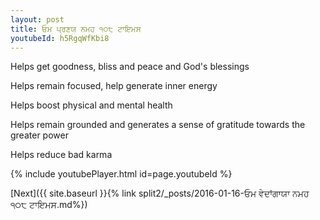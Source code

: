 ```yaml
---
layout: post
title: ਓਮ ਪ੍ਰਣਯ ਨਮਹ ੧੦੮ ਟਾਇਮਸ
youtubeId: h5RgqWfKbi8
---
```

 
 
Helps get goodness, bliss and peace and God's blessings
 
Helps remain focused, help generate inner energy 
 
Helps boost physical and mental health 
 
Helps remain grounded and generates a sense of gratitude towards the greater power 
 
Helps reduce bad karma
 
 
 
 


{% include youtubePlayer.html id=page.youtubeId %}
 
[Next]({{ site.baseurl }}{% link  split2/_posts/2016-01-16-ਓਮ ਵੇਦਾਂਗਾਯਾ ਨਮਹ ੧੦੮ ਟਾਇਮਸ.md%})
 
